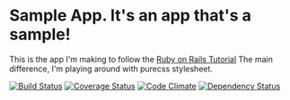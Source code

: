 # Sample App. It's an app that's a sample!

This is the app I'm making to follow the [Ruby on Rails Tutorial](http://ruby.railstutorial.org/) The main difference, I'm playing around with purecss stylesheet.

[![Build Status](https://travis-ci.org/hunterboerner/learning.png)](https://travis-ci.org/hunterboerner/learning)
[![Coverage Status](https://coveralls.io/repos/hunterboerner/learning/badge.png?branch=develop)](https://coveralls.io/r/hunterboerner/learning?branch=develop)
[![Code Climate](https://codeclimate.com/github/hunterboerner/learning.png)](https://codeclimate.com/github/hunterboerner/learning)
[![Dependency Status](https://gemnasium.com/hunterboerner/learning.png)](https://gemnasium.com/hunterboerner/learning)